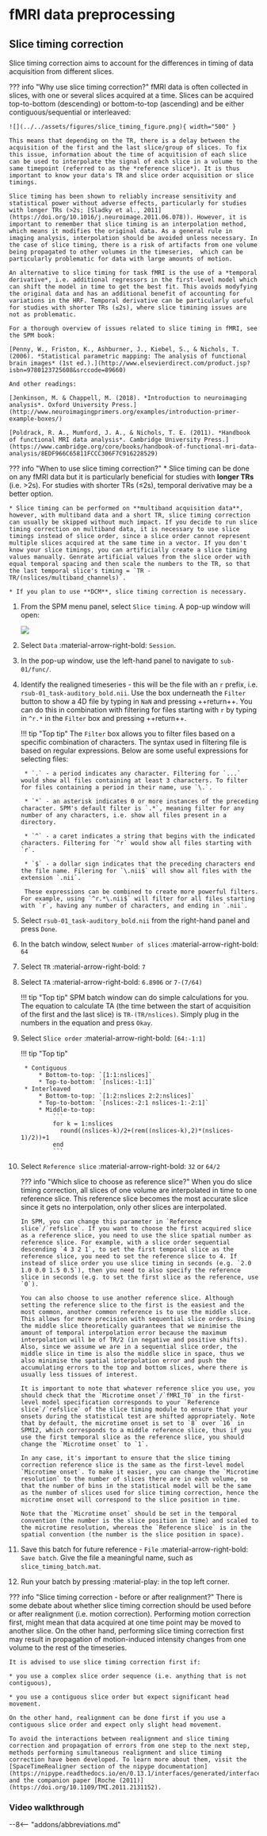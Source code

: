 # fMRI data preprocessing

## Slice timing correction

Slice timing correction aims to account for the differences in timing of data acquisition from different slices. 

??? info "Why use slice timing correction?"
    fMRI data is often collected in slices, with one or several slices acquired at a time. Slices can be acquired top-to-bottom (descending) or bottom-to-top (ascending) and be either contiguous/sequential or interleaved:

    ![](../../assets/figures/slice_timing_figure.png){ width="500" }
    
    This means that depending on the TR, there is a delay between the acquisition of the first and the last slice/group of slices. To fix this issue, information about the time of acquitision of each slice can be used to interpolate the signal of each slice in a volume to the same timepoint (referred to as the *reference slice*). It is thus important to know your data's TR and slice order acquisition or slice timings. 
    
    Slice timing has been shown to reliably increase sensitivity and statistical power without adverse effects, particularly for studies with longer TRs (>2s; [Sladky et al., 2011](https://doi.org/10.1016/j.neuroimage.2011.06.078)). However, it is important to remember that slice timing is an interpolation method, which means it modifies the original data. As a general rule in imaging analysis, interpolation should be avoided unless necessary. In the case of slice timing, there is a risk of artifacts from one volume being propagated to other volumes in the timeseries,  which can be particularly problematic for data with large amounts of motion. 
    
    An alternative to slice timing for task fMRI is the use of a *temporal derivative*, i.e. additional regressors in the first-level model which can shift the model in time to get the best fit. This avoids modyfying the original data and has an additional benefit of accounting for variations in the HRF. Temporal derivative can be particularly useful for studies with shorter TRs (≤2s), where slice timining issues are not as problematic. 

    For a thorough overview of issues related to slice timing in fMRI, see the SPM book:

    [Penny, W., Friston, K., Ashburner, J., Kiebel, S., & Nichols, T. (2006). *Statistical parametric mapping: The analysis of functional brain images* (1st ed.).](http://www.elsevierdirect.com/product.jsp?isbn=9780123725608&srccode=89660)

    And other readings:

    [Jenkinson, M. & Chappell, M. (2018). *Introduction to neuroimaging analysis*. Oxford University Press.](http://www.neuroimagingprimers.org/examples/introduction-primer-example-boxes/)

    [Poldrack, R. A., Mumford, J. A., & Nichols, T. E. (2011). *Handbook of functional MRI data analysis*. Cambridge University Press.](https://www.cambridge.org/core/books/handbook-of-functional-mri-data-analysis/8EDF966C65811FCCC306F7C916228529)

??? info "When to use slice timing correction?"
    * Slice timing can be done on any fMRI data but it is particularly beneficial for studies with **longer TRs** (i.e. >2s). For studies with shorter TRs (≤2s), temporal derivative may be a better option.

    * Slice timing can be performed on **multiband acquisition data**, however, with multiband data and a short TR, slice timing correction can usually be skipped without much impact. If you decide to run slice timing correction on multiband data, it is necessary to use slice timings instead of slice order, since a slice order cannot represent multiple slices acquired at the same time in a vector. If you don't know your slice timings, you can artificially create a slice timing values manually. Genrate artificial values from the slice order with equal temporal spacing and then scale the numbers to the TR, so that the last temporal slice's timing = `TR - TR/(nslices/multiband_channels)`.

    * If you plan to use **DCM**, slice timing correction is necessary.

1. From the SPM menu panel, select `Slice timing`. A pop-up window will open:

    ![](../../assets/figures/slice_timing_batch.png)

2. Select `Data` :material-arrow-right-bold: `Session`.
3. In the pop-up window, use the left-hand panel to navigate to `sub-01/func/`. 
4. Identify the realigned timeseries - this will be the file with an `r` prefix, i.e. `rsub-01_task-auditory_bold.nii`. Use the box underneath the `Filter` button to show a 4D file by typing in `NaN` and pressing ++return++. You can do this in combination with filtering for files starting with `r` by typing in `^r.*` in the `Filter` box and pressing ++return++. 

    !!! tip "Top tip"
        The `Filter` box allows you to filter files based on a specific combination of characters. The syntax used in filtering file is based on regular expressions. Below are some useful expressions for selecting files:

        * `.` - a period indicates any character. Filtering for `...` would show all files containing at least 3 characters. To filter for files containing a period in their name, use `\.`.

        * `*` - an asterisk indicates 0 or more instances of the preceding character. SPM's default filter is `.*`, meaning filter for any number of any characters, i.e. show all files present in a directory.

        * `^` - a caret indicates a string that begins with the indicated characters. Filtering for `^r` would show all files starting with `r`. 

        * `$` - a dollar sign indicates that the preceding characters end the file name. Filering for `\.nii$` will show all files with the extension `.nii`.

        These expressions can be combined to create more powerful filters. For example, using `^r.*\.nii$` will filter for all files starting with `r`, having any number of characters, and ending in `.nii`.   

5. Select `rsub-01_task-auditory_bold.nii` from the right-hand panel and press `Done`. 
6. In the batch window, select `Number of slices` :material-arrow-right-bold: `64`

7. Select `TR` :material-arrow-right-bold: `7`
8. Select `TA` :material-arrow-right-bold: `6.8906` or `7-(7/64)`

    !!! tip "Top tip"
        SPM batch window can do simple calculations for you. The equation to calculate TA (the time between the start of acquisition of the first and the last slice) is `TR-(TR/nslices)`. Simply plug in the numbers in the equation and press `Okay`.

9. Select `Slice order` :material-arrow-right-bold: `[64:-1:1]`

    !!! tip "Top tip"

        * Contiguous
            * Bottom-to-top: `[1:1:nslices]`
            * Top-to-bottom: `[nslices:-1:1]`
        * Interleaved
            * Bottom-to-top: `[1:2:nslices 2:2:nslices]`
            * Top-to-bottom: `[nslices:-2:1 nslices-1:-2:1]`
            * Middle-to-top: 
                ```
                for k = 1:nslices
                  round((nslices-k)/2+(rem((nslices-k),2)*(nslices-1)/2))+1
                end
                ```


11. Select `Reference slice` :material-arrow-right-bold: `32` or `64/2`

    ??? info "Which slice to choose as reference slice?"
        When you do slice timing correction, all slices of one volume are interpolated in time to one reference slice. This reference slice becomes the most accurate slice since it gets no interpolation, only other slices are interpolated.

        In SPM, you can change this parameter in `Reference slice`/`refslice`. If you want to choose the first acquired slice as a reference slice, you need to use the slice spatial number as reference slice. For example, with a slice order sequential descending `4 3 2 1`, to set the first temporal slice as the reference slice, you need to set the reference slice to 4. If instead of slice order you use slice timing in seconds (e.g. `2.0 1.0 0.0 1.5 0.5`), then you need to also specify the reference slice in seconds (e.g. to set the first slice as the reference, use `0`).

        You can also choose to use another reference slice. Although setting the reference slice to the first is the easiest and the most common, another common reference is to use the middle slice. This allows for more precision with sequential slice orders. Using the middle slice theoretically guarantees that we minimise the amount of temporal interpolation error because the maximum interpolation will be of TR/2 (in negative and positive shifts). Also, since we assume we are in a sequential slice order, the middle slice in time is also the middle slice in space, thus we also minimise the spatial interpolation error and push the accumulating errors to the top and bottom slices, where there is usually less tissues of interest.

        It is important to note that whatever reference slice you use, you should check that the `Microtime onset`/`fMRI_T0` in the first-level model specification corresponds to your `Reference slice`/`refslice` of the slice timing module to ensure that your onsets during the statistical test are shifted appropriately. Note that by default, the microtime onset is set to `8` over `16` in SPM12, which corresponds to a middle reference slice, thus if you use the first temporal slice as the reference slice, you should change the `Microtime onset` to `1`.

        In any case, it's important to ensure that the slice timing correction reference slice is the same as the first-level model `Microtime onset`. To make it easier, you can change the `Microtime resolution` to the number of slices there are in each volume, so that the number of bins in the statistical model will be the same as the number of slices used for slice timing correction, hence the microtime onset will correspond to the slice position in time.

        Note that the `Microtime onset` should be set in the temporal convention (the number is the slice position in time) and scaled to the microtime resolution, whereas the `Reference slice` is in the spatial convention (the number is the slice position in space). 

12. Save this batch for future reference - `File` :material-arrow-right-bold: `Save batch`. Give the file a meaningful name, such as `slice_timing_batch.mat`. 
13. Run your batch by pressing :material-play: in the top left corner. 

??? info "Slice timing correction - before or after realignment?"
    There is some debate about whether slice timing correction should be used before or after realignment (i.e. motion correction). Performing motion correction first, might mean that data acquired at one time point may be moved to another slice. On the other hand, performing slice timing correction first may result in propagation of motion-induced intensity changes from one volume to the rest of the timeseries. 
    
    It is advised to use slice timing correction first if:

    * you use a complex slice order sequence (i.e. anything that is not contiguous),

    * you use a contiguous slice order but expect significant head movement.
    
    On the other hand, realignment can be done first if you use a contiguous slice order and expect only slight head movement. 
    
    To avoid the interactions between realignment and slice timing correction and propagation of errors from one step to the next step, methods performing simultaneous realignment and slice timing correction have been developed. To learn more about them, visit the [SpaceTimeRealigner section of the nipype documentation](https://nipype.readthedocs.io/en/0.13.1/interfaces/generated/interfaces.nipy/preprocess.html) and the companion paper [Roche (2011)](https://doi.org/10.1109/TMI.2011.2131152). 

### Video walkthrough

--8<-- "addons/abbreviations.md"